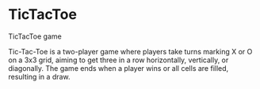 # TicTacToe
TicTacToe game 

Tic-Tac-Toe is a two-player game where players take turns marking X or O on a 3x3 grid, aiming to get three in a row horizontally, vertically, or diagonally. The game ends when a player wins or all cells are filled, resulting in a draw.
